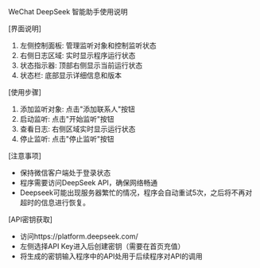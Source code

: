 WeChat DeepSeek 智能助手使用说明

[界面说明]
1. 左侧控制面板: 管理监听对象和控制监听状态
2. 右侧日志区域: 实时显示程序运行状态
3. 状态指示器: 顶部右侧显示当前运行状态
4. 状态栏: 底部显示详细信息和版本

[使用步骤]
1. 添加监听对象: 点击"添加联系人"按钮
2. 启动监听: 点击"开始监听"按钮
3. 查看日志: 右侧区域实时显示运行状态
4. 停止监听: 点击"停止监听"按钮

[注意事项]
- 保持微信客户端处于登录状态
- 程序需要访问DeepSeek API，确保网络畅通
- Deepseek可能出现服务器繁忙的情况，程序会自动重试5次，之后将不再对超时的信息进行恢复。

[API密钥获取]
- 访问https://platform.deepseek.com/
- 左侧选择API Key进入后创建密钥（需要在首页充值）
- 将生成的密钥输入程序中的API处用于后续程序对API的调用
